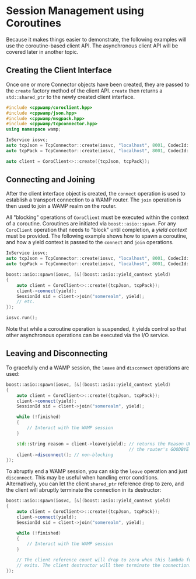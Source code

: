 <!-- ---------------------------------------------------------------------------
                Copyright Butterfly Energy Systems 2014-2015.
         Distributed under the Boost Software License, Version 1.0.
             (See accompanying file LICENSE_1_0.txt or copy at
                    http://www.boost.org/LICENSE_1_0.txt)
---------------------------------------------------------------------------- -->
Session Management using Coroutines
===================================

Because it makes things easier to demonstrate, the following examples will use the coroutine-based client API. The asynchronous client API will be covered later in another topic.

Creating the Client Interface
-----------------------------

Once one or more Connector objects have been created, they are passed to the `create` factory method of the client API. `create` then returns a `std::shared_ptr` to the newly created client interface.

```c++
#include <cppwamp/coroclient.hpp>
#include <cppwamp/json.hpp>
#include <cppwamp/msgpack.hpp>
#include <cppwamp/tcpconnector.hpp>
using namespace wamp;

IoService iosvc;
auto tcpJson = TcpConnector::create(iosvc, "localhost", 8001, CodecId::json);
auto tcpPack = TcpConnector::create(iosvc, "localhost", 8001, CodecId::msgpack);

auto client = CoroClient<>::create({tcpJson, tcpPack});
```

Connecting and Joining
----------------------

After the client interface object is created, the `connect` operation is used to establish a transport connection to a WAMP router. The `join` operation is then used to join a WAMP realm on the router.

All "blocking" operations of `CoroClient` must be executed within the context of a coroutine. Coroutines are initiated via `boost::asio::spawn`. For any `CoroClient` operation that needs to "block" until completion, a _yield
context_ must be provided. The following example shows how to spawn a coroutine, and how a yield context is passed to the `connect` and `join` operations.

```c++
IoService iosvc;
auto tcpJson = TcpConnector::create(iosvc, "localhost", 8001, CodecId::json);
auto tcpPack = TcpConnector::create(iosvc, "localhost", 8001, CodecId::msgpack);

boost::asio::spawn(iosvc, [&](boost::asio::yield_context yield)
{
    auto client = CoroClient<>::create({tcpJson, tcpPack});
    client->connect(yield);
    SessionId sid = client->join("somerealm", yield);
    // etc.
});

iosvc.run();

```

Note that while a coroutine operation is suspended, it yields control so that other asynchronous operations can be executed via the I/O service.

Leaving and Disconnecting
-------------------------

To gracefully end a WAMP session, the `leave` and `disconnect` operations are used:

```c++
boost::asio::spawn(iosvc, [&](boost::asio::yield_context yield)
{
    auto client = CoroClient<>::create({tcpJson, tcpPack});
    client->connect(yield);
    SessionId sid = client->join("somerealm", yield);

    while (!finished)
    {
        // Interact with the WAMP session
    }

    std::string reason = client->leave(yield); // returns the Reason URI from
                                               // the router's GOODBYE message
    client->disconnect(); // non-blocking
});
```

To abruptly end a WAMP session, you can skip the `leave` operation and just `disconnect`. This may be useful when handling error conditions. Alternatively, you can let the client `shared_ptr` reference drop to zero, and the client
will abruptly terminate the connection in its destructor:

```c++
boost::asio::spawn(iosvc, [&](boost::asio::yield_context yield)
{
    auto client = CoroClient<>::create({tcpJson, tcpPack});
    client->connect(yield);
    SessionId sid = client->join("somerealm", yield);

    while (!finished)
    {
        // Interact with the WAMP session
    }

    // The client reference count will drop to zero when this lambda function
    // exits. The client destructor will then terminate the connection.
});
```
